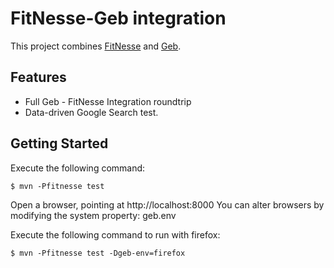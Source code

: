 FitNesse-Geb integration
========================
This project combines [FitNesse](http://www.fitnesse.org) and [Geb](http://www.gebish.org/).

Features
--------

* Full Geb - FitNesse Integration roundtrip
* Data-driven Google Search test.

Getting Started
---------------

Execute the following command:

	$ mvn -Pfitnesse test

Open a browser, pointing at http://localhost:8000
You can alter browsers by modifying the system property: geb.env

Execute the following command to run with firefox:

    $ mvn -Pfitnesse test -Dgeb-env=firefox
    
 
